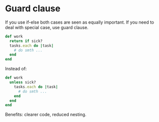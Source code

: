 # Guard clause

If you use if-else both cases are seen as equally important.
If you need to deal with special case, use guard clause.

```ruby
def work
  return if sick?
  tasks.each do |task|
    # do smth ...
  end
end
```

Instead of:

```ruby
def work
  unless sick?
    tasks.each do |task|
      # do smth ...
    end
  end
end
```

Benefits: clearer code, reduced nesting.